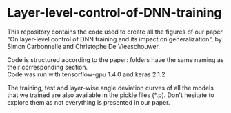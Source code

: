 # Layer-level-control-of-DNN-training
This repository contains the code used to create all the figures of our paper "On layer-level control of DNN training and its impact on generalization", by Simon Carbonnelle and Christophe De Vleeschouwer.  

Code is structured according to the paper: folders have the same naming as their corresponding section.  
Code was run with tensorflow-gpu 1.4.0 and keras 2.1.2

The training, test and layer-wise angle deviation curves of all the models that we trained are also available in the pickle files (*.p). Don't hesitate to explore them as not everything is presented in our paper.
